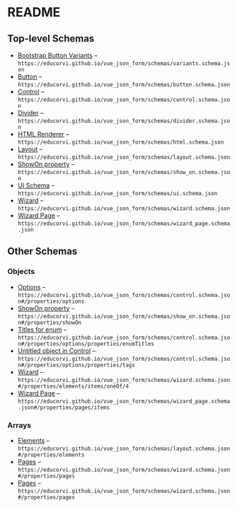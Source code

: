 # README

## Top-level Schemas

-   [Bootstrap Button Variants](./variants.md "The Variants, that Bootstrap allows you to have") – `https://educorvi.github.io/vue_json_form/schemas/variants.schema.json`
-   [Button](./button.md "Used to put a button into the form") – `https://educorvi.github.io/vue_json_form/schemas/button.schema.json`
-   [Control](./control.md "Contains a form element, e") – `https://educorvi.github.io/vue_json_form/schemas/control.schema.json`
-   [Divider](./divider.md "inserts a simple divider") – `https://educorvi.github.io/vue_json_form/schemas/divider.schema.json`
-   [HTML Renderer](./html.md "Some HTML to be rendered in the form") – `https://educorvi.github.io/vue_json_form/schemas/html.schema.json`
-   [Layout](./layout.md "The different Layouts") – `https://educorvi.github.io/vue_json_form/schemas/layout.schema.json`
-   [ShowOn property](./show_on.md "Show field depending on value of other field") – `https://educorvi.github.io/vue_json_form/schemas/show_on.schema.json`
-   [UI Schema](./ui.md "Schema for the UI Schema") – `https://educorvi.github.io/vue_json_form/schemas/ui.schema.json`
-   [Wizard](./wizard.md "A wizard that contains the form spread over multiple pages") – `https://educorvi.github.io/vue_json_form/schemas/wizard.schema.json`
-   [Wizard Page](./wizard_page.md) – `https://educorvi.github.io/vue_json_form/schemas/wizard_page.schema.json`

## Other Schemas

### Objects

-   [Options](./control-properties-options.md "Gives multiple options to configure the element") – `https://educorvi.github.io/vue_json_form/schemas/control.schema.json#/properties/options`
-   [ShowOn property](./control-properties-showon-property.md "Show field depending on value of other field") – `https://educorvi.github.io/vue_json_form/schemas/show_on.schema.json#/properties/showOn`
-   [Titles for enum](./control-properties-options-properties-titles-for-enum.md "If the text in a enums select field is supposed to differ from the keys, they can be specified as properties of this object") – `https://educorvi.github.io/vue_json_form/schemas/control.schema.json#/properties/options/properties/enumTitles`
-   [Untitled object in Control](./control-properties-options-properties-tags.md "Will be rendered as tags-Field") – `https://educorvi.github.io/vue_json_form/schemas/control.schema.json#/properties/options/properties/tags`
-   [Wizard](./layout-properties-elements-layoutelement-oneof-wizard.md "A wizard that contains the form spread over multiple pages") – `https://educorvi.github.io/vue_json_form/schemas/wizard.schema.json#/properties/elements/items/oneOf/4`
-   [Wizard Page](./wizard-properties-pages-wizard-page.md) – `https://educorvi.github.io/vue_json_form/schemas/wizard_page.schema.json#/properties/pages/items`

### Arrays

-   [Elements](./layout-properties-elements.md "The elements of the layout") – `https://educorvi.github.io/vue_json_form/schemas/layout.schema.json#/properties/elements`
-   [Pages](./wizard-properties-pages.md) – `https://educorvi.github.io/vue_json_form/schemas/wizard.schema.json#/properties/pages`
-   [Pages](./wizard-properties-pages.md) – `https://educorvi.github.io/vue_json_form/schemas/wizard.schema.json#/properties/pages`
